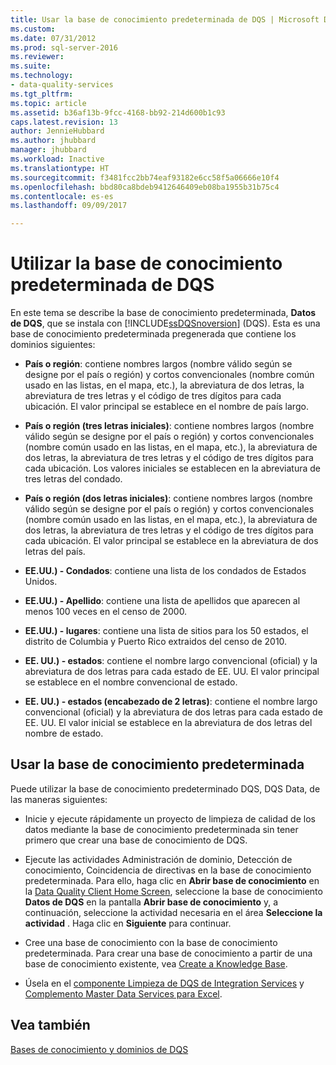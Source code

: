 ```yaml
---
title: Usar la base de conocimiento predeterminada de DQS | Microsoft Docs
ms.custom: 
ms.date: 07/31/2012
ms.prod: sql-server-2016
ms.reviewer: 
ms.suite: 
ms.technology:
- data-quality-services
ms.tgt_pltfrm: 
ms.topic: article
ms.assetid: b36af13b-9fcc-4168-bb92-214d600b1c93
caps.latest.revision: 13
author: JennieHubbard
ms.author: jhubbard
manager: jhubbard
ms.workload: Inactive
ms.translationtype: HT
ms.sourcegitcommit: f3481fcc2bb74eaf93182e6cc58f5a06666e10f4
ms.openlocfilehash: bbd80ca8bdeb9412646409eb08ba1955b31b75c4
ms.contentlocale: es-es
ms.lasthandoff: 09/09/2017

---
```

# <a name="using-the-dqs-default-knowledge-base"></a>Utilizar la base de conocimiento predeterminada de DQS
  En este tema se describe la base de conocimiento predeterminada, **Datos de DQS**, que se instala con [!INCLUDE[ssDQSnoversion](../includes/ssdqsnoversion-md.md)] (DQS). Esta es una base de conocimiento predeterminada pregenerada que contiene los dominios siguientes:  
  
-   **País o región**: contiene nombres largos (nombre válido según se designe por el país o región) y cortos convencionales (nombre común usado en las listas, en el mapa, etc.), la abreviatura de dos letras, la abreviatura de tres letras y el código de tres dígitos para cada ubicación.  El valor principal se establece en el nombre de país largo.  
  
-   **País o región (tres letras iniciales)**: contiene nombres largos (nombre válido según se designe por el país o región) y cortos convencionales (nombre común usado en las listas, en el mapa, etc.), la abreviatura de dos letras, la abreviatura de tres letras y el código de tres dígitos para cada ubicación.  Los valores iniciales se establecen en la abreviatura de tres letras del condado.  
  
-   **País o región (dos letras iniciales)**: contiene nombres largos (nombre válido según se designe por el país o región) y cortos convencionales (nombre común usado en las listas, en el mapa, etc.), la abreviatura de dos letras, la abreviatura de tres letras y el código de tres dígitos para cada ubicación.  El valor principal se establece en la abreviatura de dos letras del país.  
  
-   **EE.UU.) - Condados**: contiene una lista de los condados de Estados Unidos.  
  
-   **EE.UU.) - Apellido**: contiene una lista de apellidos que aparecen al menos 100 veces en el censo de 2000.  
  
-   **EE.UU.) - lugares**: contiene una lista de sitios para los 50 estados, el distrito de Columbia y Puerto Rico extraidos del censo de 2010.  
  
-   **EE. UU.) - estados**: contiene el nombre largo convencional (oficial) y la abreviatura de dos letras para cada estado de EE. UU. El valor principal se establece en el nombre convencional de estado.  
  
-   **EE. UU.) - estados (encabezado de 2 letras)**: contiene el nombre largo convencional (oficial) y la abreviatura de dos letras para cada estado de EE. UU. El valor inicial se establece en la abreviatura de dos letras del nombre de estado.  
  
## <a name="using-the-default-knowledge-base"></a>Usar la base de conocimiento predeterminada  
 Puede utilizar la base de conocimiento predeterminado DQS, DQS Data, de las maneras siguientes:  
  
-   Inicie y ejecute rápidamente un proyecto de limpieza de calidad de los datos mediante la base de conocimiento predeterminada sin tener primero que crear una base de conocimiento de DQS.  
  
-   Ejecute las actividades Administración de dominio, Detección de conocimiento, Coincidencia de directivas en la base de conocimiento predeterminada. Para ello, haga clic en **Abrir base de conocimiento** en la [Data Quality Client Home Screen](../data-quality-services/data-quality-client-home-screen.md), seleccione la base de conocimiento **Datos de DQS** en la pantalla **Abrir base de conocimiento** y, a continuación, seleccione la actividad necesaria en el área **Seleccione la actividad** . Haga clic en **Siguiente** para continuar.  
  
-   Cree una base de conocimiento con la base de conocimiento predeterminada. Para crear una base de conocimiento a partir de una base de conocimiento existente, vea [Create a Knowledge Base](../data-quality-services/create-a-knowledge-base.md).  
  
-   Úsela en el [componente Limpieza de DQS de Integration Services](http://go.microsoft.com/fwlink/?LinkId=238830) y [Complemento Master Data Services para Excel](../master-data-services/microsoft-excel-add-in/data-quality-matching-in-the-mds-add-in-for-excel.md).  
  
## <a name="see-also"></a>Vea también  
 [Bases de conocimiento y dominios de DQS](../data-quality-services/dqs-knowledge-bases-and-domains.md)  
  
  

